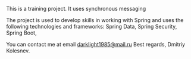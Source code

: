 This is a training project. It uses synchronous messaging

The project is used to develop skills in working with Spring 
and uses the following technologies and frameworks:
Spring Data, 
Spring Security, 
Spring Boot,

You can contact me at email darklight1985@mail.ru
Best regards,
Dmitriy Kolesnev.